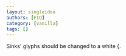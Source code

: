 ```yaml
---
layout: singleidea
authors: [FIQ]
category: [vanilla]
tags: []
---
```

Sinks' glyphs should be changed to a white {.
